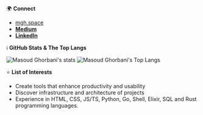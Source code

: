 🌍 **Connect** 

* [mgh.space](https://mgh.space)
* **[Medium](https://medium.com/@masoudghorbani)**
* **[LinkedIn](https://linkedin.com/in/msudgh)**

ℹ️ **GitHub Stats & The Top Langs**

![Masoud Ghorbani's stats](https://github-readme-stats.vercel.app/api?username=msudgh&show_icons=true&border_color=2e4058)
![Masoud Ghorbani's Top Langs](https://github-readme-stats.vercel.app/api/top-langs/?username=msudgh&show_icons=true&border_color=2e4058&layout=compact)

⭐️ **List of Interests**

* Create tools that enhance productivity and usability
* Discover infrastructure and architecture of projects
* Experience in HTML, CSS, JS/TS, Python, Go, Shell, Elixir, SQL and Rust programming languages.
